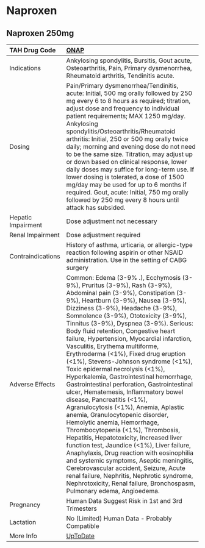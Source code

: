 # Naproxen

## Naproxen 250mg

| TAH Drug Code      | [ONAP](https://www.tahsda.org.tw/drugs/hissearch.php?drug_code=ONAP)                                                                                                                                                                                                                                                                                                                                                                                                                                                                                                                                                                                                                                                                                                                                                                                                                                                                                                                                                                                                                                                                                                          |
|:-------------------|:------------------------------------------------------------------------------------------------------------------------------------------------------------------------------------------------------------------------------------------------------------------------------------------------------------------------------------------------------------------------------------------------------------------------------------------------------------------------------------------------------------------------------------------------------------------------------------------------------------------------------------------------------------------------------------------------------------------------------------------------------------------------------------------------------------------------------------------------------------------------------------------------------------------------------------------------------------------------------------------------------------------------------------------------------------------------------------------------------------------------------------------------------------------------------|
| Indications        | Ankylosing spondylitis, Bursitis, Gout acute, Osteoarthritis, Pain, Primary dysmenorrhea, Rheumatoid arthritis, Tendinitis acute.                                                                                                                                                                                                                                                                                                                                                                                                                                                                                                                                                                                                                                                                                                                                                                                                                                                                                                                                                                                                                                             |
| Dosing             | Pain/Primary dysmenorrhea/Tendinitis, acute: Initial, 500 mg orally followed by 250 mg every 6 to 8 hours as required; titration, adjust dose and frequency to individual patient requirements; MAX 1250 mg/day. Ankylosing spondylitis/Osteoarthritis/Rheumatoid arthritis: Initial, 250 or 500 mg orally twice daily; morning and evening dose do not need to be the same size. Titration, may adjust up or down based on clinical response, lower daily doses may suffice for long-term use. If lower dosing is tolerated, a dose of 1500 mg/day may be used for up to 6 months if required. Gout, acute: Initial, 750 mg orally followed by 250 mg every 8 hours until attack has subsided.                                                                                                                                                                                                                                                                                                                                                                                                                                                                               |
| Hepatic Impairment | Dose adjustment not necessary                                                                                                                                                                                                                                                                                                                                                                                                                                                                                                                                                                                                                                                                                                                                                                                                                                                                                                                                                                                                                                                                                                                                                 |
| Renal Impairment   | Dose adjustment required                                                                                                                                                                                                                                                                                                                                                                                                                                                                                                                                                                                                                                                                                                                                                                                                                                                                                                                                                                                                                                                                                                                                                      |
| Contraindications  | History of asthma, urticaria, or allergic-type reaction following aspirin or other NSAID administration. Use in the setting of CABG surgery                                                                                                                                                                                                                                                                                                                                                                                                                                                                                                                                                                                                                                                                                                                                                                                                                                                                                                                                                                                                                                   |
| Adverse Effects    | Common: Edema (3-9% .), Ecchymosis (3-9%), Pruritus (3-9%), Rash (3-9%), Abdominal pain (3-9%), Constipation (3-9%), Heartburn (3-9%), Nausea (3-9%), Dizziness (3-9%), Headache (3-9%), Somnolence (3-9%), Ototoxicity (3-9%), Tinnitus (3-9%), Dyspnea (3-9%). Serious: Body fluid retention, Congestive heart failure, Hypertension, Myocardial infarction, Vasculitis, Erythema multiforme, Erythroderma (<1%), Fixed drug eruption (<1%), Stevens-Johnson syndrome (<1%), Toxic epidermal necrolysis (<1%), Hyperkalemia, Gastrointestinal hemorrhage, Gastrointestinal perforation, Gastrointestinal ulcer, Hematemesis, Inflammatory bowel disease, Pancreatitis (<1%), Agranulocytosis (<1%), Anemia, Aplastic anemia, Granulocytopenic disorder, Hemolytic anemia, Hemorrhage, Thrombocytopenia (<1%), Thrombosis, Hepatitis, Hepatotoxicity, Increased liver function test, Jaundice (<1%), Liver failure, Anaphylaxis, Drug reaction with eosinophilia and systemic symptoms, Aseptic meningitis, Cerebrovascular accident, Seizure, Acute renal failure, Nephritis, Nephrotic syndrome, Nephrotoxicity, Renal failure, Bronchospasm, Pulmonary edema, Angioedema. |
| Pregnancy          | Human Data Suggest Risk in 1st and 3rd Trimesters                                                                                                                                                                                                                                                                                                                                                                                                                                                                                                                                                                                                                                                                                                                                                                                                                                                                                                                                                                                                                                                                                                                             |
| Lactation          | No (Limited) Human Data - Probably Compatible                                                                                                                                                                                                                                                                                                                                                                                                                                                                                                                                                                                                                                                                                                                                                                                                                                                                                                                                                                                                                                                                                                                                 |
| More Info          | [UpToDate](https://www.uptodate.com/contents/naproxen-drug-information)                                                                                                                                                                                                                                                                                                                                                                                                                                                                                                                                                                                                                                                                                                                                                                                                                                                                                                                                                                                                                                                                                                       |


